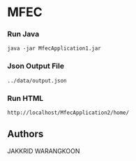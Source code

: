 # MFEC

### Run Java
```
java -jar MfecApplication1.jar
```

### Json Output File
```
../data/output.json
```

### Run HTML
```
http://localhost/MfecApplication2/home/
```

## Authors
JAKKRID WARANGKOON
